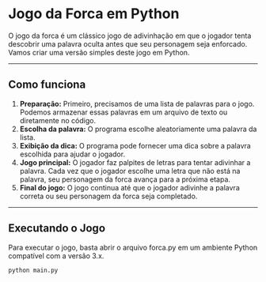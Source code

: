 # Jogo da Forca em Python
O jogo da forca é um clássico jogo de adivinhação em que o jogador tenta descobrir uma palavra oculta antes que seu personagem seja enforcado. Vamos criar uma versão simples deste jogo em Python.

***

## Como funciona
1. **Preparação:** Primeiro, precisamos de uma lista de palavras para o jogo. Podemos armazenar essas palavras em um arquivo de texto ou diretamente no código.
2. **Escolha da palavra:** O programa escolhe aleatoriamente uma palavra da lista.
3. **Exibição da dica:** O programa pode fornecer uma dica sobre a palavra escolhida para ajudar o jogador.
4. **Jogo principal:** O jogador faz palpites de letras para tentar adivinhar a palavra. Cada vez que o jogador escolhe uma letra que não está na palavra, seu personagem da forca avança para a próxima etapa.
5. **Final do jogo:** O jogo continua até que o jogador adivinhe a palavra correta ou seu personagem da forca seja completado.

***

## Executando o Jogo
Para executar o jogo, basta abrir o arquivo forca.py em um ambiente Python compatível com a versão 3.x.
```bash
python main.py
```
